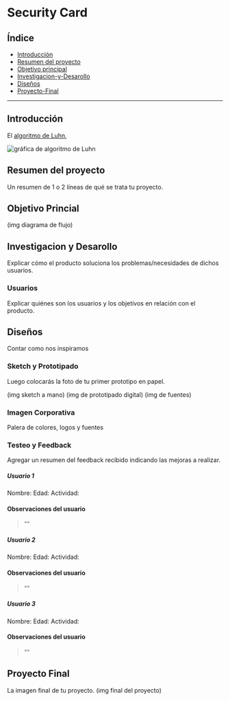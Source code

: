 # Security Card

## Índice

* [Introducción](#Introdicción)
* [Resumen del proyecto](#Resumen-del-proyecto)
* [Objetivo principal ](#Objetivo-principal)
* [Investigacion-y-Desarollo](#Investigacion-y-Desarollo)
* [Diseños](#Diseños)
* [Proyecto-Final](#Proyecto-Final)


***

## Introducción

El [algoritmo de Luhn](https://es.wikipedia.org/wiki/Algoritmo_de_Luhn),


![gráfica de algoritmo de Luhn](https://www.101computing.net/wp/wp-content/uploads/Luhn-Algorithm.png)

## Resumen del proyecto

 Un resumen de 1 o 2 líneas de qué se trata tu proyecto.


## Objetivo Princial
(img diagrama de flujo)

## Investigacion y Desarollo

Explicar cómo el producto soluciona los problemas/necesidades de dichos usuarios.

### Usuarios

Explicar quiénes son los usuarios y los objetivos en relación con el producto.

## Diseños
Contar como nos inspiramos

### Sketch y Prototipado
Luego colocarás la foto de tu primer prototipo en papel.


(img sketch a mano)
(img de prototipado digital)
(img de fuentes)

### Imagen Corporativa
Palera de colores, logos y fuentes

### Testeo y Feedback
Agregar un resumen del feedback recibido indicando las mejoras a realizar.

##### Usuario 1
Nombre:
Edad:
Actividad:

#### Observaciones del usuario
>""

##### Usuario 2

Nombre:
Edad:
Actividad:

#### Observaciones del usuario
>""

##### Usuario 3

Nombre:
Edad:
Actividad:

#### Observaciones del usuario
>""

## Proyecto Final

  La imagen final de tu proyecto.
  (img final del proyecto)